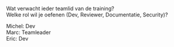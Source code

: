 Wat verwacht ieder teamlid van de training? <br>
Welke rol wil je oefenen (Dev, Reviewer, Documentatie, Security)? <br>

Michel: Dev <br>
Marc: Teamleader <br>
Eric: Dev <br>
